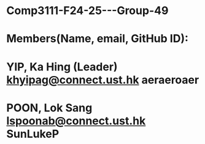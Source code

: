 # Comp3111-F24-25---Group-49

# Members(Name, email, GitHub ID):
# YIP, Ka Hing (Leader)	khyipag@connect.ust.hk		aeraeroaer
# POON, Lok Sang			lspoonab@connect.ust.hk		SunLukeP
